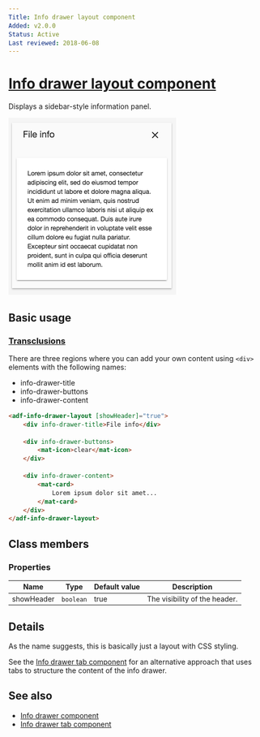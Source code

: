 ```yaml
---
Title: Info drawer layout component
Added: v2.0.0
Status: Active
Last reviewed: 2018-06-08
---
```


# [Info drawer layout component](../../../lib/core/info-drawer/info-drawer-layout.component.ts "Defined in info-drawer-layout.component.ts")

Displays a sidebar-style information panel.

![Info drawer layout screenshot](../../docassets/images/infodrawerlayout.png)

## Basic usage

### [Transclusions](../../user-guide/transclusion.md)

There are three regions where you can add your own content using `<div>` elements
with the following names:

*   info-drawer-title
*   info-drawer-buttons
*   info-drawer-content

```html
<adf-info-drawer-layout [showHeader]="true">
    <div info-drawer-title>File info</div>

    <div info-drawer-buttons>
        <mat-icon>clear</mat-icon>
    </div>

    <div info-drawer-content>
        <mat-card>
            Lorem ipsum dolor sit amet...
        </mat-card>
    </div>
</adf-info-drawer-layout>
```

## Class members

### Properties

| Name | Type | Default value | Description |
| --- | --- | --- | --- |
| showHeader | `boolean` | true | The visibility of the header. |

## Details

As the name suggests, this is basically just a layout with CSS styling.

See the [Info drawer tab component](info-drawer-tab.component.md) for an alternative approach that uses tabs to structure the content of the info drawer.

## See also

*   [Info drawer component](info-drawer.component.md)
*   [Info drawer tab component](info-drawer-tab.component.md)
